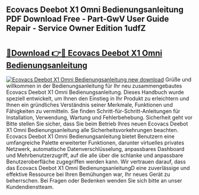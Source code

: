 ## Ecovacs Deebot X1 Omni Bedienungsanleitung PDF Download Free - Part-GwV User Guide Repair - Service Owner Edition 1udfZ

# <h2><a href="http://df2abq0.blite.top/?on=Ecovacs+Deebot+X1+Omni+Bedienungsanleitung">🔗Download 👉🔴 Ecovacs Deebot X1 Omni Bedienungsanleitung</a></h2>

[![Ecovacs Deebot X1 Omni Bedienungsanleitung new download](https://i.imgur.com/lujVjoI.png)](http://df2abq0.blite.top/?on=Ecovacs+Deebot+X1+Omni+Bedienungsanleitung)
Grüße und willkommen in der Bedienungsanleitung für Ihr neu zusammengebautes Ecovacs Deebot X1 Omni Bedienungsanleitung. Dieses Handbuch wurde speziell entwickelt, um Ihnen den Einstieg in Ihr Produkt zu erleichtern und Ihnen ein gründliches Verständnis seiner Merkmale, Funktionen und Fähigkeiten zu vermitteln. Sie finden Schritt-für-Schritt-Anleitungen für Installation, Verwendung, Wartung und Fehlerbehebung. Sicherheit geht vor Bitte stellen Sie sicher, dass Sie beim Betrieb Ihres neuen Ecovacs Deebot X1 Omni Bedienungsanleitung alle Sicherheitsvorkehrungen beachten. Ecovacs Deebot X1 Omni Bedienungsanleitung bietet Benutzern eine umfangreiche Palette erweiterter Funktionen, darunter virtuelles privates Netzwerk, automatische Datenverschlüsselung, anpassbares Dashboard und Mehrbenutzerzugriff, auf die alle über die schlanke und anpassbare Benutzeroberfläche zugegriffen werden kann. Wir vertrauen darauf, dass das Ecovacs Deebot X1 Omni BedienungsanleitungD eine zuverlässige und effektive Ressource bei Ihren Bemühungen war, Ihr neues Gerät zu beherrschen. Bei Fragen oder Bedenken wenden Sie sich bitte an unser Kundendienstteam.
